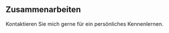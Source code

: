 ## <i class="fa fa-handshake-o" aria-hidden="true"></i> Zusammenarbeiten
Kontaktieren Sie mich gerne für ein persönliches Kennenlernen.

<a href="https://xing.com/profile/{{ site.xing_username }}"><i class="fa fa-xing-square fa-2x" aria-hidden="true"></i></a>
<a href="https://linkedin.com/in/{{ site.linkedin_username }}"><i class="fa fa-linkedin-square fa-2x" aria-hidden="true"></i></a>
<a href="https://github.com/{{ site.github_username }}"><i class="fa fa-github-square fa-2x" aria-hidden="true"></i> </a> 
<a href="mailto:{{ site.email }}"><i class="fa fa fa-envelope-square fa-2x" aria-hidden="true"></i></a>
